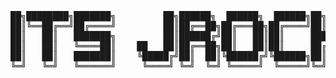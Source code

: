 <pre align="center">
██╗████████╗███████╗         ██╗██████╗  ██████╗  ██████╗██╗  ██╗
██║╚══██╔══╝██╔════╝         ██║██╔══██╗██╔═══██╗██╔════╝██║  ██║
██║   ██║   ███████╗         ██║██████╔╝██║   ██║██║     ███████║
██║   ██║   ╚════██║    ██   ██║██╔══██╗██║   ██║██║     ██╔══██║
██║   ██║   ███████║    ╚█████╔╝██║  ██║╚██████╔╝╚██████╗██║  ██║
╚═╝   ╚═╝   ╚══════╝     ╚════╝ ╚═╝  ╚═╝ ╚═════╝  ╚═════╝╚═╝  ╚═╝
</pre>
